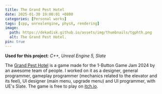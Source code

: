 ```yaml
---
title: The Grand Pest Hotel
date: 2025-01-30 19:00:01 +0800
categories: [Personal works]
tags: [cpp, unrealengine, physX, rendering]
image:
  path: https://dekadisk.github.io/assets/img/thumbnails/tgphth.png
  alt: The Grand Pest Hotel.
pin: true
---
```

__Used for this project__: *C++, Unreal Engine 5, Slate*


The [Grand Pest Hotel](https://feykowo.itch.io/grand-pest-hotel) is a game made for the 1-Button Game Jam 2024 by an awesome team of people. I worked on it as a designer, general programmer, gameplay programmer (mechanics related to the elevator and its feel), UI designer (main menu, upgrade menu) and UI programmer, with UE's Slate. The game is free to play on [itch.io](https://feykowo.itch.io/grand-pest-hotel).
